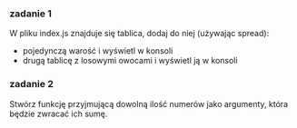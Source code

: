### zadanie 1
W pliku index.js znajduje się tablica, dodaj do niej (używając spread): 
- pojedynczą warość i wyświetl w konsoli
- drugą tablicę z losowymi owocami i wyświetl ją w konsoli

### zadanie 2 
Stwórz funkcję przyjmującą dowolną ilość numerów jako argumenty, która będzie zwracać ich sumę.